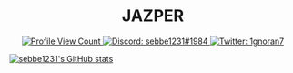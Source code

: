 <h1 align="center">JAZPER</h1>

<p align="center">
  <a href="https://github.com/sebbe1231">
    <img src="https://komarev.com/ghpvc/?username=sebbe1231&style=flat-square&label=Profile%20Views&logo=github" alt="Profile View Count"/>
  </a>
  <a href="https://discord.com/users/365478245132402689">
    <img src="https://img.shields.io/badge/Discord-sebbe1231%231984-%237289da?logo=discord&style=flat-square" alt="Discord: sebbe1231#1984"/>
  </a>
  <a href="https://twitter.com/1gnoran7">
    <img src="https://img.shields.io/badge/Twitter-1gnoran7-%231DA1F2?logo=twitter&style=flat-square" alt="Twitter: 1gnoran7"/>
  </a>
</p>

[![sebbe1231's GitHub stats](https://github-readme-stats.vercel.app/api?username=sebbe1231)](https://github.com/anuraghazra/github-readme-stats)

